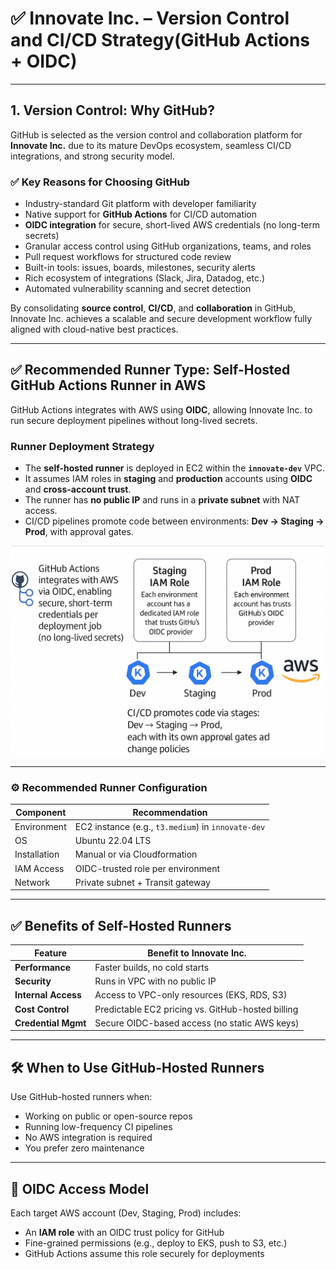 # ✅ Innovate Inc. – Version Control and CI/CD Strategy(GitHub Actions + OIDC)

---

## 1. Version Control: Why GitHub?

GitHub is selected as the version control and collaboration platform for **Innovate Inc.** due to its mature DevOps ecosystem, seamless CI/CD integrations, and strong security model.

### ✅ Key Reasons for Choosing GitHub

- Industry-standard Git platform with developer familiarity
- Native support for **GitHub Actions** for CI/CD automation
- **OIDC integration** for secure, short-lived AWS credentials (no long-term secrets)
- Granular access control using GitHub organizations, teams, and roles
- Pull request workflows for structured code review
- Built-in tools: issues, boards, milestones, security alerts
- Rich ecosystem of integrations (Slack, Jira, Datadog, etc.)
- Automated vulnerability scanning and secret detection

By consolidating **source control**, **CI/CD**, and **collaboration** in GitHub, Innovate Inc. achieves a scalable and secure development workflow fully aligned with cloud-native best practices.

---

## ✅ Recommended Runner Type: Self-Hosted GitHub Actions Runner in AWS

GitHub Actions integrates with AWS using **OIDC**, allowing Innovate Inc. to run secure deployment pipelines without long-lived secrets.

### Runner Deployment Strategy

- The **self-hosted runner** is deployed in EC2 within the **`innovate-dev`** VPC.
- It assumes IAM roles in **staging** and **production** accounts using **OIDC** and **cross-account trust**.
- The runner has **no public IP** and runs in a **private subnet** with NAT access.
- CI/CD pipelines promote code between environments: **Dev → Staging → Prod**, with approval gates.

![GitHub Actions Diagram](actions.png)

---

### ⚙️ Recommended Runner Configuration

| **Component**      | **Recommendation**                              |
|--------------------|--------------------------------------------------|
| Environment         | EC2 instance (e.g., `t3.medium`) in `innovate-dev` |
| OS                  | Ubuntu 22.04 LTS                                 |
| Installation        | Manual or via Cloudformation                       |
| IAM Access          | OIDC-trusted role per environment                |
| Network             | Private subnet + Transit gateway                     |

---

## ✅ Benefits of Self-Hosted Runners

| **Feature**            | **Benefit to Innovate Inc.**                        |
|------------------------|-----------------------------------------------------|
| **Performance**        | Faster builds, no cold starts                       |
| **Security**           | Runs in VPC with no public IP                       |
| **Internal Access**    | Access to VPC-only resources (EKS, RDS, S3)         |
| **Cost Control**       | Predictable EC2 pricing vs. GitHub-hosted billing   |
| **Credential Mgmt**    | Secure OIDC-based access (no static AWS keys)       |

---

## 🛠️ When to Use GitHub-Hosted Runners

Use GitHub-hosted runners when:

- Working on public or open-source repos
- Running low-frequency CI pipelines
- No AWS integration is required
- You prefer zero maintenance

---

## 🔐 OIDC Access Model

Each target AWS account (Dev, Staging, Prod) includes:

- An **IAM role** with an OIDC trust policy for GitHub
- Fine-grained permissions (e.g., deploy to EKS, push to S3, etc.)
- GitHub Actions assume this role securely for deployments
